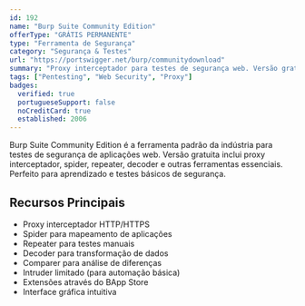 ```yaml
---
id: 192
name: "Burp Suite Community Edition"
offerType: "GRÁTIS PERMANENTE"
type: "Ferramenta de Segurança"
category: "Segurança & Testes"
url: "https://portswigger.net/burp/communitydownload"
summary: "Proxy interceptador para testes de segurança web. Versão gratuita com scanner básico, spider e ferramentas essenciais."
tags: ["Pentesting", "Web Security", "Proxy"]
badges:
  verified: true
  portugueseSupport: false
  noCreditCard: true
  established: 2006
---
```


Burp Suite Community Edition é a ferramenta padrão da indústria para testes de segurança de aplicações web. Versão gratuita inclui proxy interceptador, spider, repeater, decoder e outras ferramentas essenciais. Perfeito para aprendizado e testes básicos de segurança.

## Recursos Principais

- Proxy interceptador HTTP/HTTPS
- Spider para mapeamento de aplicações
- Repeater para testes manuais
- Decoder para transformação de dados
- Comparer para análise de diferenças
- Intruder limitado (para automação básica)
- Extensões através do BApp Store
- Interface gráfica intuitiva
